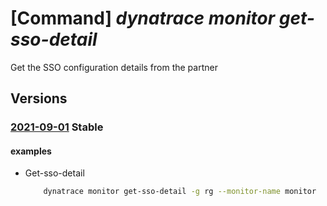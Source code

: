 # [Command] _dynatrace monitor get-sso-detail_

Get the SSO configuration details from the partner

## Versions

### [2021-09-01](/Resources/mgmt-plane/L3N1YnNjcmlwdGlvbnMve30vcmVzb3VyY2Vncm91cHMve30vcHJvdmlkZXJzL2R5bmF0cmFjZS5vYnNlcnZhYmlsaXR5L21vbml0b3JzL3t9L2dldHNzb2RldGFpbHM=/2021-09-01.xml) **Stable**

<!-- mgmt-plane /subscriptions/{}/resourcegroups/{}/providers/dynatrace.observability/monitors/{}/getssodetails 2021-09-01 -->

#### examples

- Get-sso-detail
    ```bash
        dynatrace monitor get-sso-detail -g rg --monitor-name monitor  --user-principal Alice@microsoft.com
    ```
